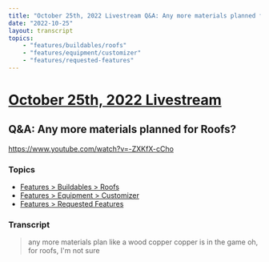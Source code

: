 ```yaml
---
title: "October 25th, 2022 Livestream Q&A: Any more materials planned for Roofs?"
date: "2022-10-25"
layout: transcript
topics:
    - "features/buildables/roofs"
    - "features/equipment/customizer"
    - "features/requested-features"
---
```

# [October 25th, 2022 Livestream](../2022-10-25.md)
## Q&A: Any more materials planned for Roofs?
https://www.youtube.com/watch?v=-ZXKfX-cCho

### Topics
* [Features > Buildables > Roofs](../topics/features/buildables/roofs.md)
* [Features > Equipment > Customizer](../topics/features/equipment/customizer.md)
* [Features > Requested Features](../topics/features/requested-features.md)

### Transcript

> any more materials plan like a wood copper copper is in the game oh, for roofs, I'm not sure
